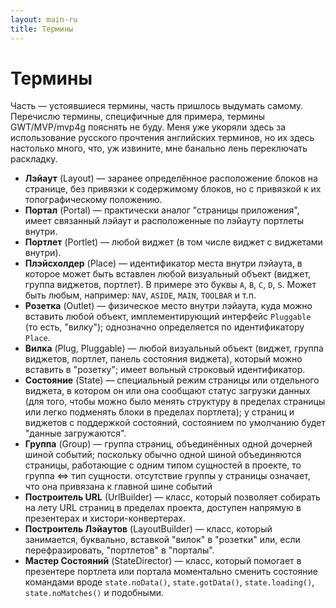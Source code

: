 ```yaml
---
layout: main-ru
title: Термины
---
```


# Термины

Часть — устоявшиеся термины, часть пришлось выдумать самому. Перечислю термины,  специфичные для примера, термины GWT/MVP/mvp4g пояснять не буду. Меня уже укоряли здесь за использование русского прочтения английских терминов, но их здесь настолько много, что, уж извините, мне банально лень переключать раскладку.

* **Лэйаут** (Layout) — заранее определённое расположение блоков на странице, без привязки к содержимому блоков, но с привязкой к их топографическому положению.
* **Портал** (Portal) — практически аналог "страницы приложения", имеет связанный лэйаут и расположенные по лэйауту портлеты внутри.
* **Портлет** (Portlet) — любой виджет (в том числе виджет с виджетами внутри).
* **Плэйсхолдер** (Place) — идентификатор места внутри лэйаута, в которое может быть вставлен любой визуальный объект (виджет, группа виджетов, портлет). В примере это буквы `A`, `B`, `C`, `D`, `S`. Может быть любым, например: `NAV`, `ASIDE`, `MAIN`, `TOOLBAR` и т.п.
* **Розетка** (Outlet) — физическое место внутри лэйаута, куда можно вставить любой объект, имплементирующий интерфейс `Pluggable` (то есть, "вилку"); однозначно определяется по идентификатору `Place`.
* **Вилка** (Plug, Pluggable) — любой визуальный объект (виджет, группа виджетов, портлет, панель состояния виджета), который можно вставить в "розетку"; имеет вольный строковый идентификатор.
* **Состояние** (State) — специальный режим страницы или отдельного виджета, в котором он или она сообщают статус загрузки данных (для того, чтобы можно было менять структуру в пределах страницы или легко подменять блоки в пределах портлета); у страниц и виджетов с поддержкой состояний, состоянием по умолчанию будет "данные загружаются".
* **Группа** (Group) — группа страниц, объединённых одной дочерней шиной событий; поскольку обычно одной шиной объединяются страницы, работающие с одним типом сущностей в проекте, то группа <=> тип сущности. отсутствие группы у страницы означает, что она привязана к главной шине событий
* **Построитель URL** (UrlBuilder) — класс, который позволяет собирать на лету URL страниц в пределах проекта, доступен напрямую в презентерах и хистори-конвертерах.
* **Построитель Лэйаутов** (LayoutBuilder) — класс, который занимается, буквально, вставкой "вилок" в "розетки" или, если перефразировать, "портлетов" в "порталы".
* **Мастер Состояний** (StateDirector) — класс, который помогает в презентере портлета или портала моментально сменить состояние командами вроде `state.noData()`, `state.gotData()`, `state.loading()`, `state.noMatches()` и подобными.

